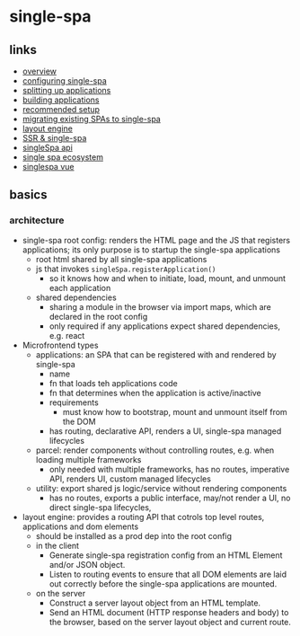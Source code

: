 # single-spa

## links

- [overview](https://single-spa.js.org/docs/getting-started-overview)
- [configuring single-spa](https://single-spa.js.org/docs/configuration/)
- [splitting up applications](https://single-spa.js.org/docs/separating-applications/)
- [building applications](https://single-spa.js.org/docs/building-applications/)
- [recommended setup](https://single-spa.js.org/docs/recommended-setup/)
- [migrating existing SPAs to single-spa](https://single-spa.js.org/docs/migrating-existing-spas/)
- [layout engine](https://single-spa.js.org/docs/layout-overview/)
- [SSR & single-spa](https://single-spa.js.org/docs/ssr-overview/)
- [singleSpa api](https://single-spa.js.org/docs/api/)
- [single spa ecosystem](https://single-spa.js.org/docs/ecosystem/)
- [singlespa vue](https://single-spa.js.org/docs/ecosystem-vue/)

## basics

### architecture

- single-spa root config: renders the HTML page and the JS that registers applications; its only purpose is to startup the single-spa applications
  - root html shared by all single-spa applications
  - js that invokes `singleSpa.registerApplication()`
    - so it knows how and when to initiate, load, mount, and unmount each application
  - shared dependencies
    - sharing a module in the browser via import maps, which are declared in the root config
    - only required if any applications expect shared dependencies, e.g. react
- Microfrontend types
  - applications: an SPA that can be registered with and rendered by single-spa
    - name
    - fn that loads teh applications code
    - fn that determines when the application is active/inactive
    - requirements
      - must know how to bootstrap, mount and unmount itself from the DOM
    - has routing, declarative API, renders a UI, single-spa managed lifecycles
  - parcel: render components without controlling routes, e.g. when loading multiple frameworks
    - only needed with multiple frameworks, has no routes, imperative API, renders UI, custom managed lifecycles
  - utility: export shared js logic/service without rendering components
    - has no routes, exports a public interface, may/not render a UI, no direct single-spa lifecycles,
- layout engine: provides a routing API that cotrols top level routes, applications and dom elements
  - should be installed as a prod dep into the root config
  - in the client
    - Generate single-spa registration config from an HTML Element and/or JSON object.
    - Listen to routing events to ensure that all DOM elements are laid out correctly before the single-spa applications are mounted.
  - on the server
    - Construct a server layout object from an HTML template.
    - Send an HTML document (HTTP response headers and body) to the browser, based on the server layout object and current route.
